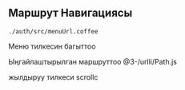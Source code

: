 ## Маршрут Навигациясы

`./auth/src/menuUrl.coffee`

Меню тилкесин багыттоо

Ыңгайлаштырылган маршруттоо
@3-/urlli/Path.js

жылдыруу тилкеси
scrollc